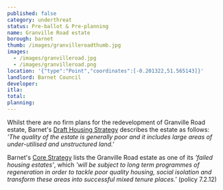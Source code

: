 ```yaml
---
published: false
category: underthreat
status: Pre-ballot & Pre-planning
name: Granville Road estate
borough: barnet
thumb: /images/granvilleroadthumb.jpg
images:
  - /images/granvilleroad.jpg
  - /images/granvilleroad.png
location: '{"type":"Point","coordinates":[-0.201322,51.565143]}'
landlord: Barnet Council
developer:
itla:
total:
planning:
---
```

Whilst there are no firm plans for the redevelopment of Granville Road estate, Barnet's [Draft Housing Strategy](https://engage.barnet.gov.uk/1726/documents/1850) describes the estate as follows: _'The quality of the estate is generally poor and it includes large areas of under-utilised and unstructured land.'_

Barnet's [Core Strategy](https://www.barnet.gov.uk/sites/default/files/assets/citizenportal/documents/planningconservationandbuildingcontrol/PlanningPolicy/LocalPlan/DPD/LocalPlanCoreStrategyDPDSeptember2012.pdf) lists the Granville Road estate as one of its _'failed housing estates'_, which _'will be subject to long term programmes of regeneration in order to tackle poor quality housing, social isolation and transform these areas into successful mixed tenure places.'_ (policy 7.2.12)
